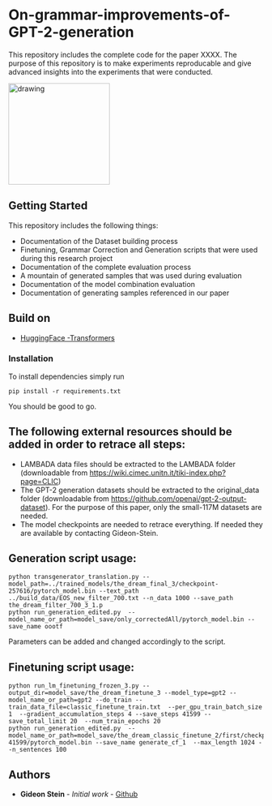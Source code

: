 # On-grammar-improvements-of-GPT-2-generation

This repository includes the complete code for the paper XXXX. The purpose of this repository is to make experiments reproducable and give advanced insights into the experiments that were conducted. 	

<img src="architecture.png" alt="drawing" width="200"/>

## Getting Started

This repository includes the following things: 

  - Documentation of the Dataset building process
  - Finetuning, Grammar Correction and Generation scripts that were used during this research project
  - Documentation of the complete evaluation process
  - A mountain of generated samples that was used during evaluation
  - Documentation of the model combination evaluation
  - Documentation of generating samples referenced in our paper


## Build on

* [HuggingFace -Transformers](https://github.com/huggingface/transformers)

### Installation

To install dependencies simply run

```
pip install -r requirements.txt
```
You should be good to go. 


  
  
## The following external resources should be added in order to retrace all steps: 

- LAMBADA data files should be extracted to the LAMBADA folder (downloadable from https://wiki.cimec.unitn.it/tiki-index.php?page=CLIC)
- The GPT-2 generation datasets should be extracted to the original_data folder (downloadable from https://github.com/openai/gpt-2-output-dataset). For the purpose of this paper, only the small-117M datasets are needed.
- The model checkpoints are needed to retrace everything. If needed they are available by contacting Gideon-Stein. 


## Generation script usage:
 ```
 python transgenerator_translation.py --model_path=../trained_models/the_dream_final_3/checkpoint-257616/pytorch_model.bin --text_path ../build_data/EOS_new_filter_700.txt --n_data 1000 --save_path the_dream_filter_700_3_1.p
 python run_generation_edited.py  --model_name_or_path=model_save/only_correctedAll/pytorch_model.bin --save_name oootf 
```
  Parameters can be added and changed accordingly to the script.

## Finetuning script usage:
 ```
 python run_lm_finetuning_frozen_3.py --output_dir=model_save/the_dream_finetune_3 --model_type=gpt2 --model_name_or_path=gpt2 --do_train --train_data_file=classic_finetune_train.txt  --per_gpu_train_batch_size 1  --gradient_accumulation_steps 4 --save_steps 41599 --save_total_limit 20  --num_train_epochs 20 
 python run_generation_edited.py  --model_name_or_path=model_save/the_dream_classic_finetune_2/first/checkpoint-41599/pytorch_model.bin --save_name generate_cf_1  --max_length 1024 --n_sentences 100
 ```


 

 ## Authors

* **Gideon Stein** - *Initial work* - [Github](https://github.com/Gideon-Stein)



